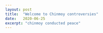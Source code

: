 ```yaml
---
layout: post
title:  "Welcome to Chinmoy controversies"
date:   2020-06-25
excerpt: "chinmoy conducted peace"
---
```

